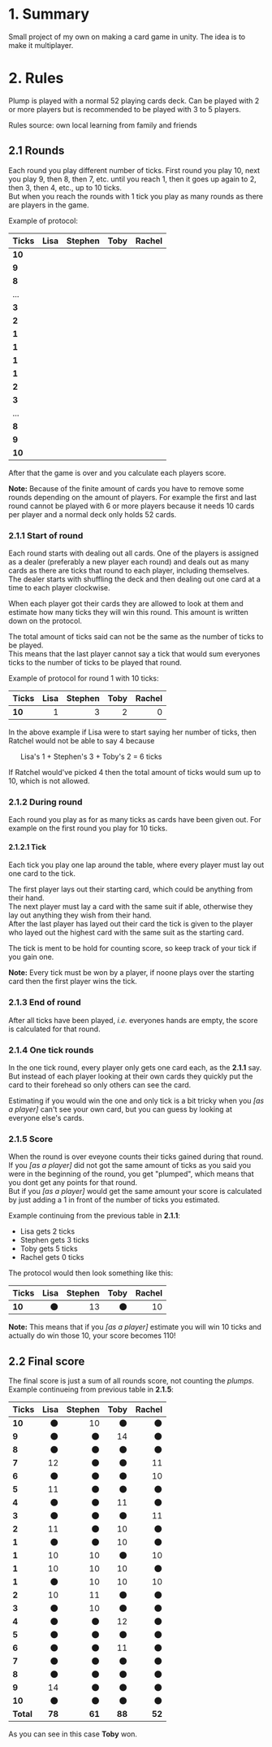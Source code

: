# 1. Summary
Small project of my own on making a card game in unity.
The idea is to make it multiplayer.

# 2. Rules
Plump is played with a normal 52 playing cards deck.
Can be played with 2 or more players but is recommended to be played with 3 to 5 players.

Rules source: own local learning from family and friends

## 2.1 Rounds
Each round you play different number of ticks.
First round you play 10, next you play 9, then 8, then 7, etc. until you reach 1, then it goes up again to 2, then 3, then 4, etc., up to 10 ticks.<br/>
But when you reach the rounds with 1 tick you play as many rounds as there are players in the game.

Example of protocol:

| Ticks | Lisa | Stephen | Toby | Rachel |
| :---- | ---: | ------: | ---: | -----: |
| **10**|      |         |      |        |
| **9** |      |         |      |        |
| **8** |      |         |      |        |
| ...   |      |         |      |        |
| **3** |      |         |      |        |
| **2** |      |         |      |        |
| **1** |      |         |      |        |
| **1** |      |         |      |        |
| **1** |      |         |      |        |
| **1** |      |         |      |        |
| **2** |      |         |      |        |
| **3** |      |         |      |        |
| ...   |      |         |      |        |
| **8** |      |         |      |        |
| **9** |      |         |      |        |
| **10**|      |         |      |        |


After that the game is over and you calculate each players score.

**Note:** Because of the finite amount of cards you have to remove some rounds depending on the amount of players. For example the first and last round cannot be played with 6 or more players because it needs 10 cards per player and a normal deck only holds 52 cards.

### 2.1.1 Start of round
Each round starts with dealing out all cards. One of the players is assigned as a dealer (preferably a new player each round) and deals out as many cards as there are ticks that round to each player, including themselves.<br/>
The dealer starts with shuffling the deck and then dealing out one card at a time to each player clockwise.

When each player got their cards they are allowed to look at them and estimate how many ticks they will win this round. This amount is written down on the protocol.

The total amount of ticks said can not be the same as the number of ticks to be played.<br>
This means that the last player cannot say a tick that would sum everyones ticks to the number of ticks to be played that round.

Example of protocol for round 1 with 10 ticks:

| Ticks | Lisa | Stephen | Toby | Rachel |
| ----- | ---: | ------: | ---: | -----: |
| **10**| 1    | 3       | 2    | 0      |

In the above example if Lisa were to start saying her number of ticks, then Ratchel would not be able to say 4 because
<ul>Lisa's 1 + Stephen's 3 + Toby's 2 = 6 ticks</ul>
If Ratchel would've picked 4 then the total amount of ticks would sum up to 10, which is not allowed.

### 2.1.2 During round
Each round you play as for as many ticks as cards have been given out.
For example on the first round you play for 10 ticks.

#### 2.1.2.1 Tick
Each tick you play one lap around the table, where every player must lay out one card to the tick.

The first player lays out their starting card, which could be anything from their hand.<br/>
The next player must lay a card with the same suit if able, otherwise they lay out anything they wish from their hand.<br/>
After the last player has layed out their card the tick is given to the player who layed out the highest card with the same suit as the starting card.

The tick is ment to be hold for counting score, so keep track of your tick if you gain one.

**Note:** Every tick must be won by a player, if noone plays over the starting card then the first player wins the tick.

### 2.1.3 End of round
After all ticks have been played, *i.e.* everyones hands are empty, the score is calculated for that round.

### 2.1.4 One tick rounds
In the one tick round, every player only gets one card each, as the **2.1.1** say.<br/>
But instead of each player looking at their own cards they quickly put the card to their forehead so only others can see the card.

Estimating if you would win the one and only tick is a bit tricky when you _[as a player]_ can't see your own card, but you can guess by looking at everyone else's cards.

### 2.1.5 Score
When the round is over eveyone counts their ticks gained during that round.<br/>
If you _[as a player]_ did not got the same amount of ticks as you said you were in the beginning of the round, you get "plumped", which means that you dont get any points for that round.<br/>
But if you _[as a player]_ would get the same amount your score is calculated by just adding a 1 in front of the number of ticks you estimated.

Example continuing from the previous table in **2.1.1**:

* Lisa gets 2 ticks
* Stephen gets 3 ticks
* Toby gets 5 ticks
* Rachel gets 0 ticks

The protocol would then look something like this:

| Ticks | Lisa | Stephen | Toby | Rachel |
| ----- | ---: | ------: | ---: | -----: |
| **10**| 🌑   | 13      | 🌑   | 10     |

**Note:** This means that if you _[as a player]_ estimate you will win 10 ticks and actually do win those 10, your score becomes 110!

## 2.2 Final score
The final score is just a sum of all rounds score, not counting the *plumps*.<br/>
Example continueing from previous table in **2.1.5**:

| Ticks | Lisa | Stephen | Toby | Rachel |
| :---- | ---: | ------: | ---: | -----: |
| **10**    | 🌑   | 10      | 🌑    | 🌑    |
| **9**     | 🌑   | 🌑      | 14   | 🌑     |
| **8**     | 🌑   | 🌑      | 🌑   | 🌑     |
| **7**     | 12   | 🌑      | 🌑   | 11     |
| **6**     | 🌑   | 🌑      | 🌑   | 10     |
| **5**     | 11   | 🌑      | 🌑   | 🌑     |
| **4**     | 🌑   | 🌑      | 11   | 🌑     |
| **3**     | 🌑   | 🌑      | 🌑   | 11     |
| **2**     | 11   | 🌑      | 10   | 🌑     |
| **1**     | 🌑   | 🌑      | 10   | 🌑     |
| **1**     | 10   | 10      | 🌑   | 10     |
| **1**     | 10   | 10      | 10   | 🌑     |
| **1**     | 🌑   | 10      | 10   | 10     |
| **2**     | 10   | 11      | 🌑   | 🌑     |
| **3**     | 🌑   | 10      | 🌑   | 🌑     |
| **4**     | 🌑   | 🌑      | 12   | 🌑     |
| **5**     | 🌑   | 🌑      | 🌑   | 🌑     |
| **6**     | 🌑   | 🌑      | 11   | 🌑     |
| **7**     | 🌑   | 🌑      | 🌑   | 🌑     |
| **8**     | 🌑   | 🌑      | 🌑   | 🌑     |
| **9**     | 14   | 🌑      | 🌑   | 🌑     |
| **10**    | 🌑   | 🌑      | 🌑   | 🌑     |
| **Total** | **78**   | **61**      | **88**   | **52**     |

As you can see in this case **Toby** won.

